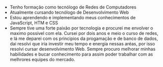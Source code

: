 - Tenho formação como tecnólogo de Redes de Computadores
- Atualmente cursando tecnólogo de Desenvolvimento Web
- Estou aprendendo e implementando meus conhecimentos de JavaScript, HTM e CSS
- Sempre tive uma forte paixão por tecnologia e procurei me envolver o maximo possível com ela. Cursei por dois anos e meio o curso de redes, e lá me deparei com os principios da progamação e de banco de dados, dai resolvi que iria investir meu tempo e energia nessas aréas, por isso resolvi cursar desenvolvimento Web. Sempre procuro melhorar minhas habilidades e bucar conhecimento para assim poder trabalhar com as melhrores equipes do mercado.
